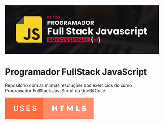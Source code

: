 ![Course banner](/repository-assets/banner.png)

# Programador FullStack JavaScript
Repositório com as minhas resoluções dos exercícios do curso Programador FullStack JavaScript da OneBitCode.

![Badge Uses HTML5](/repository-assets/badge-uses-html5.svg)
